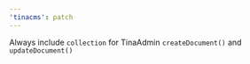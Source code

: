 ```yaml
---
'tinacms': patch
---
```


Always include `collection` for TinaAdmin `createDocument()` and `updateDocument()`
